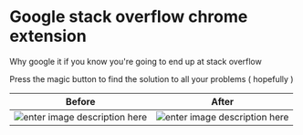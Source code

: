 # Google stack overflow chrome extension
Why google it if you know you're going to end up at stack overflow

Press the magic button to find the solution to all your problems ( hopefully ) 

| Before | After |
|--|--|
| ![enter image description here](https://i.ibb.co/sqRPndk/Screen-Shot-2021-04-05-at-8-05-31-pm.png%22%20alt=%22Screen-Shot-2021-04-05-at-8-05-31-pm) | ![enter image description here](https://i.ibb.co/XbRMYSC/Screen-Shot-2021-04-05-at-8-05-41-pm.png%22%20alt=%22Screen-Shot-2021-04-05-at-8-05-41-pm) |
